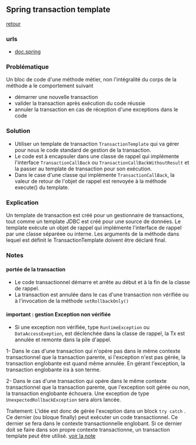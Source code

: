 ## Spring transaction template

[retour](./../readme.md)

### urls

- [doc.spring](./TransactionTemplate.html)

### Problématique

Un bloc de code d'une méthode métier, non l'intégralité du corps de la méthode a le comportement suivant

- démarrer une nouvelle transaction
- valider la transaction après exécution du code réussie
- annuler la transaction en cas de réception d'une exceptions dans le code

### Solution

- Utiliser un template de transaction `TransactionTemplate` qui va gérer pour nous le code standard de gestion de la transaction.
- Le code est à encapsuler dans une classe de rappel qui implémente l'interface `TransactionCallBack` ou `TransactionCallBackWithoutResult` et la passer au template de transaction pour son exécution.
- Dans le case d'une classe qui implémente `TransactionCallBack`, la valeur de retour de l'objet de rappel est renvoyée à la méthode execute() du template.

### Explication

Un template de transaction est créé pour un gestionnaire de transactions, tout comme un template JDBC est créé pour une source de données.
Le template exécute un objet de rappel qui implémente l'interface de rappel par une classe séparéee ou interne.
Les arguments de la méthode dans lequel est définit le TransactionTemplate doivent être déclaré final.

### Notes

#### portée de la transaction

- Le code transactionnel démarre et arrête au début et à la fin de la classe de rappel.
- La transaction est annulée dans le cas d'une transaction non vérifiée ou à l'invocation de la méthode `setRollbackOnly()`

#### important : gestion Exception non vérifiée

- Si une exception non vérifiée, type `RuntimeException` ou `DataAccessExeption`, est déclenchée dans la classe de rappel, la Tx est annulée et remonte dans la pile d'appel.

1- Dans le cas d'une transaction qui n'opére pas dans le même contexte transactionnel que la transaction parente, si l'exception n'est pas gérée, la transaction englobante est quand même annulée. En gérant l'exception, la transaction englobante ira à son terme.

2- Dans le cas d'une transaction qui opére dans le même contexte transactionnel que la transaction parente, que l'exception soit gérée ou non, la transaction englobante échouera. Une exception de type `UnexpectedRollbackException` sera alors lancée.

Traitement:
L'idée est donc de gérée l'exception dans un block `try catch` . Ce dernier (ou bloque finally) peut exécuter un code transactionnel. Ce dernier se fera dans le contexte transactionnelle englobant. Si ce dernier doit se faire dans son propre contexte transactionne, un transaction template peut être utilisé.
[voir la note](https://github.com/spring-projects/spring-framework/issues/8135)
